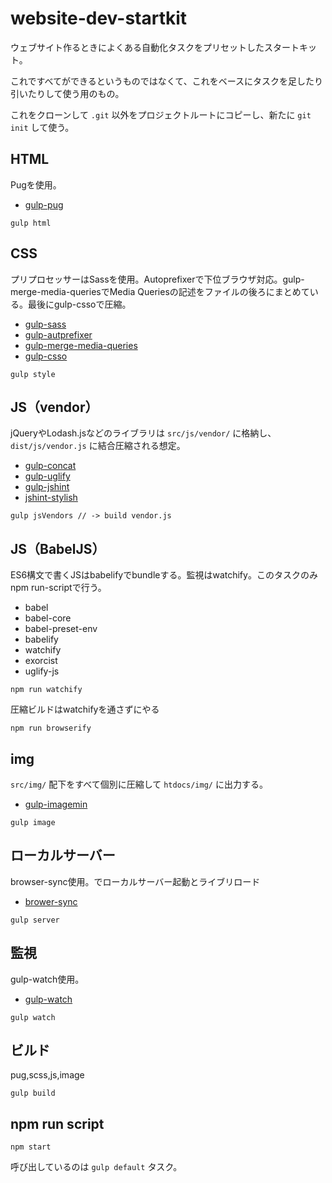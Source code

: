 # website-dev-startkit

ウェブサイト作るときによくある自動化タスクをプリセットしたスタートキット。

これですべてができるというものではなくて、これをベースにタスクを足したり引いたりして使う用のもの。

これをクローンして `.git` 以外をプロジェクトルートにコピーし、新たに `git init` して使う。

## HTML

Pugを使用。

- [gulp-pug](https://www.npmjs.com/package/gulp-pug)

```
gulp html
```

## CSS

プリプロセッサーはSassを使用。Autoprefixerで下位ブラウザ対応。gulp-merge-media-queriesでMedia Queriesの記述をファイルの後ろにまとめている。最後にgulp-cssoで圧縮。

- [gulp-sass](https://www.npmjs.com/package/gulp-sass)
- [gulp-autprefixer](https://www.npmjs.com/package/gulp-autoprefixer)
- [gulp-merge-media-queries](https://www.npmjs.com/package/gulp-merge-media-queries)
- [gulp-csso](https://www.npmjs.com/package/gulp-csso)

```
gulp style
```

## JS（vendor）

jQueryやLodash.jsなどのライブラリは `src/js/vendor/` に格納し、`dist/js/vendor.js` に結合圧縮される想定。

- [gulp-concat](https://www.npmjs.com/package/gulp-concat)
- [gulp-uglify](https://www.npmjs.com/package/gulp-uglify)
- [gulp-jshint](https://www.npmjs.com/package/gulp-jshint)
- [jshint-stylish](https://github.com/sindresorhus/jshint-stylish)

```
gulp jsVendors // -> build vendor.js
```

## JS（BabelJS）

ES6構文で書くJSはbabelifyでbundleする。監視はwatchify。このタスクのみnpm run-scriptで行う。

- babel
- babel-core
- babel-preset-env
- babelify
- watchify
- exorcist
- uglify-js

```
npm run watchify
```

圧縮ビルドはwatchifyを通さずにやる

```
npm run browserify
```

## img

`src/img/` 配下をすべて個別に圧縮して `htdocs/img/` に出力する。

- [gulp-imagemin](https://www.npmjs.com/package/gulp-imagemin)

```
gulp image
```

## ローカルサーバー

browser-sync使用。でローカルサーバー起動とライブリロード

- [brower-sync](https://www.npmjs.com/package/browser-sync)

```
gulp server
```

## 監視

gulp-watch使用。

- [gulp-watch](https://www.npmjs.com/package/gulp-watch)

```
gulp watch
```

## ビルド

pug,scss,js,image

```
gulp build
```

## npm run script

```
npm start
```

呼び出しているのは `gulp default` タスク。
